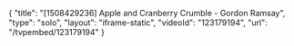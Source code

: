 {
    "title": "[1508429236] Apple and Cranberry Crumble - Gordon Ramsay",
    "type": "solo",
    "layout": "iframe-static",
    "videoId": "123179194",
    "url": "\/tvpembed\/123179194"
}